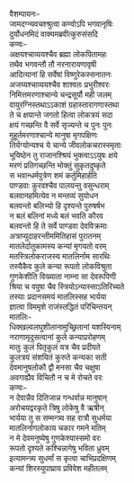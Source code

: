वैशम्पायनः-  
जामदग्न्यवचश्श्रुत्वा कण्वोऽपि भगवानृषिः  
दुर्योधनमिदं वाक्यमब्रवीत्कुरुसंसदि  
कण्वः-  
अक्षयश्चाव्ययश्चैव ब्रह्मा लोकपितामहः  
तथैव भगवन्तौ तौ नरनारायणावृषी  
आदित्यानां हि सर्वेषां विष्णुरेकस्सनातनः  
अजय्यश्चाव्ययश्चैव शाश्वतः प्रभुरीश्वरः  
निमित्तमरणाश्चान्ये चन्द्रसूर्यौ मही जलम्  
वायुरग्निस्तथाऽऽकाशं ग्रहास्तारागणास्तथा  
ते च क्षयान्ते जगतो हित्वा लोकत्रयं सदा  
क्षयं गच्छन्ति वै सर्वे सृज्यन्ते च पुनः पुनः  
मुहूर्तमरणाश्चान्ये मानुषा मृगपक्षिणः  
तिर्यग्योन्यश्च ये चान्ये जीवलोकचरास्स्मृताः  
भूयिष्ठेन तु राजानश्श्रियं भुक्त्वाऽऽयुषः क्षये  
मरणं प्रतिगच्छन्ति भोक्तुं सुकृतदुष्कृते  
स भवान्धर्मपुत्रेण शमं कर्तुमिहार्हति  
पाण्डवाः कुरवश्चैव पालयन्तु वसुन्धराम्  
बलवानहमित्येव न मन्तव्यं सुयोधन  
बलवन्तो बलिभ्यो हि दृश्यन्ते पुरुषर्षभ  
न बलं बलिनां मध्ये बलं भवति कौरव  
बलवन्तो हि ते सर्वे पाण्डवा देवविक्रमाः  
अत्राप्युदाहरन्तीममितिहासं पुरातनम्  
मातलेर्दातुकामस्य कन्यां मृगयतो वरम्  
मतस्त्रिलोकराजस्य मातलिर्नाम सारथिः  
तस्यैकैव कुले कन्या रूपतो लोकविश्रुता  
गुणकेशीति विख्याता नाम्ना सा देवरूपिणी  
श्रिया च वपुषा चैव स्त्रियोऽन्यास्साऽतिरिच्यते  
तस्याः प्रदानसमयं मातलिस्सह भार्यया  
ज्ञात्वा विममृशे राजंस्तद्धितं परिचिन्तयन्  
मातलिः-  
धिक्खल्वलघुशीलानामुच्छ्रितानां यशस्विनाम्  
नराणामृदुसत्वानां कुले कन्याप्ररोहणम्  
मातुः कुलं पितृकुलं यत्र चैव प्रदीयते  
कुलत्रयं संशयितं कुरुते कन्यका सती  
देवमानुषलोकौ द्वौ मनसा चैव चक्षुषा  
अवगाह्यैव विचितौ न च मे रोचते वरः  
कण्वः-  
न देवान्नैव दितिजान्न गन्धर्वान्न मानुषान्  
अरोचयद्वरकृते त्रिषु लोकेषु वै ऋषीन्  
भार्यया तु स सम्मन्त्र्य सह रात्रौ सुधर्मया  
मातलिर्नागलोकाय चकार गमने मतिम्  
न मे देवमनुष्येषु गुणकेश्यास्समो वरः  
रूपतो दृश्यते कश्चिन्नागेषु भविता ध्रुवम्  
इत्यामन्त्र्य सुधर्मां स कृत्वा चाभिप्रदक्षिणम्  
कन्यां शिरस्युपाघ्राय प्रविवेश महीतलम्  
